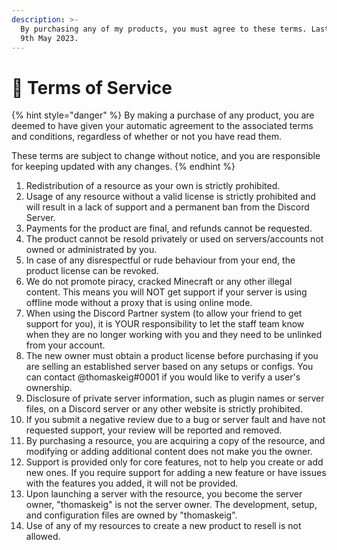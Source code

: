```yaml
---
description: >-
  By purchasing any of my products, you must agree to these terms. Last updated:
  9th May 2023.
---
```


# 📜 Terms of Service

{% hint style="danger" %}
By making a purchase of any product, you are deemed to have given your automatic agreement to the associated terms and conditions, regardless of whether or not you have read them.

These terms are subject to change without notice, and you are responsible for keeping updated with any changes.
{% endhint %}

1. Redistribution of a resource as your own is strictly prohibited.
2. Usage of any resource without a valid license is strictly prohibited and will result in a lack of support and a permanent ban from the Discord Server.
3. Payments for the product are final, and refunds cannot be requested.
4. The product cannot be resold privately or used on servers/accounts not owned or administrated by you.
5. In case of any disrespectful or rude behaviour from your end, the product license can be revoked.
6. We do not promote piracy, cracked Minecraft or any other illegal content. This means you will NOT get support if your server is using offline mode without a proxy that is using online mode.
7. When using the Discord Partner system (to allow your friend to get support for you), it is YOUR responsibility to let the staff team know when they are no longer working with you and they need to be unlinked from your account.
8. The new owner must obtain a product license before purchasing if you are selling an established server based on any setups or configs. You can contact @thomaskeig#0001 if you would like to verify a user's ownership.
9. Disclosure of private server information, such as plugin names or server files, on a Discord server or any other website is strictly prohibited.
10. If you submit a negative review due to a bug or server fault and have not requested support, your review will be reported and removed.
11. By purchasing a resource, you are acquiring a copy of the resource, and modifying or adding additional content does not make you the owner.
12. Support is provided only for core features, not to help you create or add new ones. If you require support for adding a new feature or have issues with the features you added, it will not be provided.
13. Upon launching a server with the resource, you become the server owner, "thomaskeig" is not the server owner. The development, setup, and configuration files are owned by "thomaskeig".
14. Use of any of my resources to create a new product to resell is not allowed.

